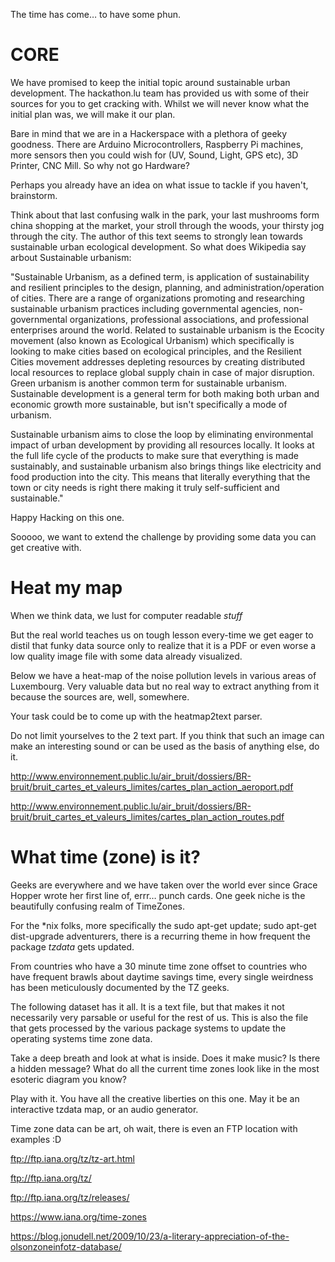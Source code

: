 The time has come… to have some phun.

# CORE

We have promised to keep the initial topic around sustainable urban development. The hackathon.lu team has provided us with some of their sources for you to get cracking with.
Whilst we will never know what the initial plan was, we will make it our plan.

Bare in mind that we are in a Hackerspace with a plethora of geeky goodness.
There are Arduino Microcontrollers, Raspberry Pi machines, more sensors then you could wish for (UV, Sound, Light, GPS etc), 3D Printer, CNC Mill.
So why not go Hardware?

Perhaps you already have an idea on what issue to tackle if you haven't, brainstorm.

Think about that last confusing walk in the park, your last mushrooms form china shopping at the market, your stroll through the woods, your thirsty jog through the city.
The author of this text seems to strongly lean towards sustainable urban ecological development. So what does Wikipedia say arbout Sustainable urbanism:

"Sustainable Urbanism, as a defined term, is application of sustainability and resilient principles to the design, planning, and administration/operation of cities. There are a range of organizations promoting and researching sustainable urbanism practices including governmental agencies, non-governmental organizations, professional associations, and professional enterprises around the world. Related to sustainable urbanism is the Ecocity movement (also known as Ecological Urbanism) which specifically is looking to make cities based on ecological principles, and the Resilient Cities movement addresses depleting resources by creating distributed local resources to replace global supply chain in case of major disruption. Green urbanism is another common term for sustainable urbanism. Sustainable development is a general term for both making both urban and economic growth more sustainable, but isn't specifically a mode of urbanism.

Sustainable urbanism aims to close the loop by eliminating environmental impact of urban development by providing all resources locally. It looks at the full life cycle of the products to make sure that everything is made sustainably, and sustainable urbanism also brings things like electricity and food production into the city. This means that literally everything that the town or city needs is right there making it truly self-sufficient and sustainable."

Happy Hacking on this one.

Sooooo, we want to extend the challenge by providing some data you can get creative with.

# Heat my map

When we think data, we lust for computer readable *stuff*

But the real world teaches us on tough lesson every-time we get eager to distil that funky data source only to realize that it is a PDF or even worse a low quality image file with some data already visualized.

Below we have a heat-map of the noise pollution levels in various areas of Luxembourg.
Very valuable data but no real way to extract anything from it because the sources are, well, somewhere.

Your task could be to come up with the heatmap2text parser.

Do not limit yourselves to the 2 text part. If you think that such an image can make an interesting sound or can be used as the basis of anything else, do it.

http://www.environnement.public.lu/air_bruit/dossiers/BR-bruit/bruit_cartes_et_valeurs_limites/cartes_plan_action_aeroport.pdf

http://www.environnement.public.lu/air_bruit/dossiers/BR-bruit/bruit_cartes_et_valeurs_limites/cartes_plan_action_routes.pdf

# What time (zone) is it?

Geeks are everywhere and we have taken over the world ever since Grace Hopper wrote her first line of, errr… punch cards.
One geek niche is the beautifully confusing realm of TimeZones.

For the *nix folks, more specifically the sudo apt-get update; sudo apt-get dist-upgrade adventurers, there is a recurring theme in how frequent the package *tzdata* gets updated.

From countries who have a 30 minute time zone offset to countries who have frequent brawls about daytime savings time, every single weirdness has been meticulously documented by the TZ geeks.

The following dataset has it all. It is a text file, but that makes it not necessarily very parsable or useful for the rest of us.
This is also the file that gets processed by the various package systems to update the operating systems time zone data.

Take a deep breath and look at what is inside. Does it make music? Is there a hidden message? What do all the current time zones look like in the most esoteric diagram you know?

Play with it. You have all the creative liberties on this one. May it be an interactive tzdata map, or an audio generator.

Time zone data can be art, oh wait, there is even an FTP location with examples :D

ftp://ftp.iana.org/tz/tz-art.html

ftp://ftp.iana.org/tz/

ftp://ftp.iana.org/tz/releases/

https://www.iana.org/time-zones

https://blog.jonudell.net/2009/10/23/a-literary-appreciation-of-the-olsonzoneinfotz-database/
